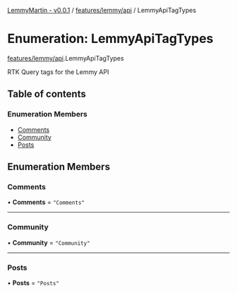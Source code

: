 [LemmyMartin - v0.0.1](../README.md) / [features/lemmy/api](../modules/features_lemmy_api.md) / LemmyApiTagTypes

# Enumeration: LemmyApiTagTypes

[features/lemmy/api](../modules/features_lemmy_api.md).LemmyApiTagTypes

RTK Query tags for the Lemmy API

## Table of contents

### Enumeration Members

- [Comments](features_lemmy_api.LemmyApiTagTypes.md#comments)
- [Community](features_lemmy_api.LemmyApiTagTypes.md#community)
- [Posts](features_lemmy_api.LemmyApiTagTypes.md#posts)

## Enumeration Members

### Comments

• **Comments** = ``"Comments"``

___

### Community

• **Community** = ``"Community"``

___

### Posts

• **Posts** = ``"Posts"``
